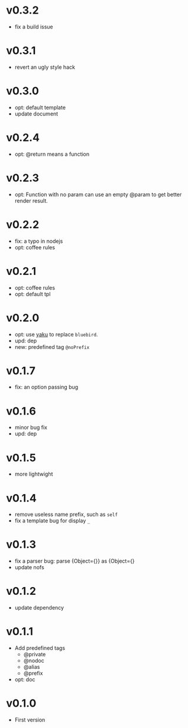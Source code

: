 v0.3.2
======
- fix a build issue

v0.3.1
========
- revert an ugly style hack

v0.3.0
=========
- opt: default template
- update document

v0.2.4
==========
- opt: @return means a function

v0.2.3
===========
- opt: Function with no param can use an empty @param to get better render result.

v0.2.2
============
- fix: a typo in nodejs
- opt: coffee rules

v0.2.1
=============
- opt: coffee rules
- opt: default tpl

v0.2.0
=========
- opt: use [yaku](https://github.com/ysmood/yaku) to replace `bluebird`.
- upd: dep
- new: predefined tag `@noPrefix`

v0.1.7
==========
- fix: an option passing bug

v0.1.6
=========
- minor bug fix
- upd: dep

v0.1.5
==========
- more lightwight

v0.1.4
==========
- remove useless name prefix, such as `self`
- fix a template bug for display `_`

v0.1.3
=============
- fix a parser bug: parse {Object={}} as {Object={}
- update nofs

v0.1.2
==================
- update dependency

v0.1.1
===================
- Add predefined tags
    + @private
    + @nodoc
    + @alias
    + @prefix
- opt: doc

v0.1.0
====================
- First version
